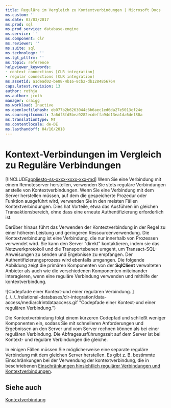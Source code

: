 ```yaml
---
title: Reguläre im Vergleich zu Kontextverbindungen | Microsoft Docs
ms.custom: ''
ms.date: 03/03/2017
ms.prod: sql
ms.prod_service: database-engine
ms.service: ''
ms.component: clr
ms.reviewer: ''
ms.suite: sql
ms.technology: ''
ms.tgt_pltfrm: ''
ms.topic: reference
helpviewer_keywords:
- context connections [CLR integration]
- regular connections [CLR integration]
ms.assetid: a1dead02-be88-4b16-8cb2-db1284856764
caps.latest.revision: 13
author: rothja
ms.author: jroth
manager: craigg
ms.workload: Inactive
ms.openlocfilehash: eb077b2b6263044c6b6aec1ed6da27e5013cf24e
ms.sourcegitcommit: 7a6df3fd5bea9282ecdeffa94d13ea1da6def80a
ms.translationtype: MT
ms.contentlocale: de-DE
ms.lasthandoff: 04/16/2018
---
```

# <a name="context-connections-vs-regular-connections"></a>Kontext-Verbindungen im Vergleich zu Reguläre Verbindungen
[!INCLUDE[appliesto-ss-xxxx-xxxx-xxx-md](../../../includes/appliesto-ss-xxxx-xxxx-xxx-md.md)]
  Wenn Sie eine Verbindung mit einem Remoteserver herstellen, verwenden Sie stets reguläre Verbindungen anstelle von Kontextverbindungen. Wenn Sie eine Verbindung mit dem Server herstellen müssen, auf dem die gespeicherte Prozedur oder Funktion ausgeführt wird, verwenden Sie in den meisten Fällen Kontextverbindungen. Dies hat Vorteile, etwa das Ausführen im gleichen Transaktionsbereich, ohne dass eine erneute Authentifizierung erforderlich ist.  
  
 Darüber hinaus führt das Verwenden der Kontextverbindung in der Regel zu einer höheren Leistung und geringeren Ressourcenverwendung. Die Kontextverbindung ist eine Verbindung, die nur innerhalb von Prozessen verwendet wird. Sie kann den Server "direkt" kontaktieren, indem sie das Netzwerkprotokoll und die Transportebenen umgeht, um Transact-SQL-Anweisungen zu senden und Ergebnisse zu empfangen. Der Authentifizierungsprozess wird ebenfalls umgangen. Die folgende Abbildung zeigt die primären Komponenten von der **SqlClient** verwalteten Anbieter als auch wie die verschiedenen Komponenten miteinander interagieren, wenn eine reguläre Verbindung verwenden und mithilfe der kontextverbindung.  
  
 ![Codepfade einer Kontext-und einer regulären Verbindung. ] (../../../relational-databases/clr-integration/data-access/media/clrintdataaccess.gif "Codepfade einer Kontext-und einer regulären Verbindung.")  
  
 Die Kontextverbindung folgt einem kürzeren Codepfad und schließt weniger Komponenten ein, sodass Sie mit schnelleren Anforderungen und Ergebnissen an den Server und vom Server rechnen können als bei einer regulären Verbindung. Die Abfrageausführungszeit auf dem Server ist bei Kontext- und reguläre Verbindungen die gleiche.  
  
 In einigen Fällen müssen Sie möglicherweise eine separate reguläre Verbindung mit dem gleichen Server herstellen. Es gibt z. B. bestimmte Einschränkungen bei der Verwendung der kontextverbindung, die in beschriebenen [Einschränkungen hinsichtlich regulärer Verbindungen und Kontextverbindungen](../../../relational-databases/clr-integration/data-access/context-connections-and-regular-connections-restrictions.md).  
  
## <a name="see-also"></a>Siehe auch  
 [Kontextverbindung](../../../relational-databases/clr-integration/data-access/context-connection.md)  
  
  
